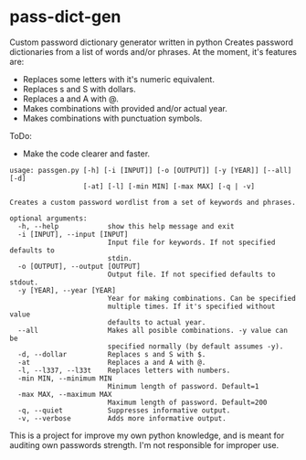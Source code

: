 # pass-dict-gen
Custom password dictionary generator written in python
Creates password dictionaries from a list of words and/or phrases.
At the moment, it's features are:
- Replaces some letters with it's numeric equivalent.
- Replaces s and S with dollars.
- Replaces a and A with @.
- Makes combinations with provided and/or actual year.
- Makes combinations with punctuation symbols.

ToDo:
- Make the code clearer and faster.
```
usage: passgen.py [-h] [-i [INPUT]] [-o [OUTPUT]] [-y [YEAR]] [--all] [-d]
                  [-at] [-l] [-min MIN] [-max MAX] [-q | -v]

Creates a custom password wordlist from a set of keywords and phrases.

optional arguments:
  -h, --help            show this help message and exit
  -i [INPUT], --input [INPUT]
                        Input file for keywords. If not specified defaults to
                        stdin.
  -o [OUTPUT], --output [OUTPUT]
                        Output file. If not specified defaults to stdout.
  -y [YEAR], --year [YEAR]
                        Year for making combinations. Can be specified
                        multiple times. If it's specified without value
                        defaults to actual year.
  --all                 Makes all posible combinations. -y value can be
                        specified normally (by default assumes -y).
  -d, --dollar          Replaces s and S with $.
  -at                   Replaces a and A with @.
  -l, --l337, --l33t    Replaces letters with numbers.
  -min MIN, --minimum MIN
                        Minimum length of password. Default=1
  -max MAX, --maximum MAX
                        Maximum length of password. Default=200
  -q, --quiet           Suppresses informative output.
  -v, --verbose         Adds more informative output.
```
This is a project for improve my own python knowledge, and is meant for auditing own passwords strength. I'm not responsible for improper use.
